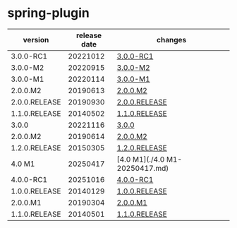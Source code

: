 # spring-plugin	


|version|release date|changes|
|---|---|---|
|3.0.0-RC1|20221012|[3.0.0-RC1](./3.0.0-RC1-20221012.md)|
|3.0.0-M2|20220915|[3.0.0-M2](./3.0.0-M2-20220915.md)|
|3.0.0-M1|20220114|[3.0.0-M1](./3.0.0-M1-20220114.md)|
|2.0.0.M2|20190613|[2.0.0.M2](./2.0.0.M2-20190613.md)|
|2.0.0.RELEASE|20190930|[2.0.0.RELEASE](./2.0.0.RELEASE-20190930.md)|
|1.1.0.RELEASE|20140502|[1.1.0.RELEASE](./1.1.0.RELEASE-20140502.md)|
|3.0.0|20221116|[3.0.0](./3.0.0-20221116.md)|
|2.0.0.M2|20190614|[2.0.0.M2](./2.0.0.M2-20190614.md)|
|1.2.0.RELEASE|20150305|[1.2.0.RELEASE](./1.2.0.RELEASE-20150305.md)|
|4.0 M1|20250417|[4.0 M1](./4.0 M1-20250417.md)|
|4.0.0-RC1|20251016|[4.0.0-RC1](./4.0.0-RC1-20251016.md)|
|1.0.0.RELEASE|20140129|[1.0.0.RELEASE](./1.0.0.RELEASE-20140129.md)|
|2.0.0.M1|20190304|[2.0.0.M1](./2.0.0.M1-20190304.md)|
|1.1.0.RELEASE|20140501|[1.1.0.RELEASE](./1.1.0.RELEASE-20140501.md)|
